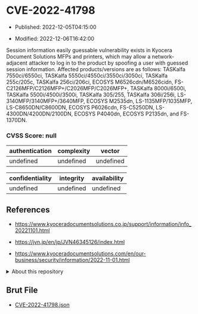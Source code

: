 # CVE-2022-41798

- Published: 2022-12-05T04:15:00

- Modified: 2022-12-06T16:42:00

Session information easily guessable vulnerability exists in Kyocera Document Solutions MFPs and printers, which may allow a network-adjacent attacker to log in to the product by spoofing a user with guessed session information. Affected products/versions are as follows: TASKalfa 7550ci/6550ci, TASKalfa 5550ci/4550ci/3550ci/3050ci, TASKalfa 255c/205c, TASKalfa 256ci/206ci, ECOSYS M6526cdn/M6526cidn, FS-C2126MFP/C2126MFP+/C2026MFP/C2026MFP+, TASKalfa 8000i/6500i, TASKalfa 5500i/4500i/3500i, TASKalfa 305/255, TASKalfa 306i/256i, LS-3140MFP/3140MFP+/3640MFP, ECOSYS M2535dn, LS-1135MFP/1035MFP, LS-C8650DN/C8600DN, ECOSYS P6026cdn, FS-C5250DN, LS-4300DN/4200DN/2100DN, ECOSYS P4040dn, ECOSYS P2135dn, and FS-1370DN.

### CVSS Score: **null**

| authentication | complexity | vector |
| --- | --- | --- |
| undefined | undefined | undefined |

| confidentiality | integrity | availability |
| --- | --- | --- |
| undefined | undefined | undefined |

## References

* https://www.kyoceradocumentsolutions.co.jp/support/information/info_20221101.html

* https://jvn.jp/en/jp/JVN46345126/index.html

* https://www.kyoceradocumentsolutions.com/en/our-business/security/information/2022-11-01.html

<details>
<summary>About this repository</summary> 

  This repository is part of the project [Live Hack CVE](https://github.com/Live-Hack-CVE). Main website can be found [www.live-hack.org](https://www.live-hack.org) 
  
  Made by [Sn0wAlice](https://github.com/Sn0wAlice) for the people that care about security and need to have a feed of the latest CVEs. Hope you enjoy it, don't forget to star the repo and follow me on [Twitter](https://twitter.com/Sn0wAlice) and [Github](https://github.com/Sn0wAlice). And that is my [personnal website](https://www.alice-snow.me/)

  - [Home Page](https://github.com/Live-Hack-CVE)
  - [Framework](https://github.com/Live-Hack-CVE/cve-framework)
  - [CVE database](https://github.com/Live-Hack-CVE/full_database)
  - [Changelog](https://github.com/Live-Hack-CVE/Changelog)
</details>

## Brut File

* [CVE-2022-41798.json](https://raw.githubusercontent.com/Live-Hack-CVE/full_database/main/cves/2022/CVE-2022-41798.json)

